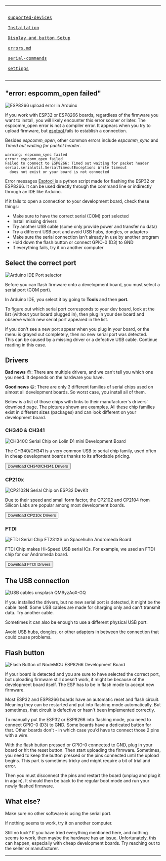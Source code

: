 ____
<kbd> <br> [supported-devices](./diy/supported-devices.md) <br> </kbd>
<kbd> <br> [Installation](./diy/installation-bin.md) <br> </kbd>
<kbd> <br> [Display and button Setup](./diy/display-setup.md) <br> </kbd>
<kbd> <br> [errors.md](./diy/errors.md) <br> </kbd>
<kbd> <br> [serial-commands](./usage/serial-commands.md) <br> </kbd>
<kbd> <br> [settings](./usage/settings.md) <br> </kbd>
___
## "error: espcomm_open failed"

![ESP8266 upload error in Arduino](/img/diy/espcomm.png)

If you work with ESP32 or ESP8266 boards, regardless of the firmware you want to install, you will likely encounter this error sooner or later. 
The espcomm_open error is not a compiler error. It appears when you try to upload firmware, but [esptool ](https://github.com/espressif/esptool)fails to establish a connection. 

Besides *espcomm_open*, other common errors include *espcomm_sync* and *Timed out waiting for packet header*.

```
warning: espcomm_sync failed
error: espcomm_open failed
Failed to connect to ESP8266: Timed out waiting for packet header
serial.serialutil.SerialTimeoutException: Write timeout 
  does not exist or your board is not connected
```

Error messages
[Esptool ](https://github.com/espressif/esptool)is a python script made for flashing the ESP32 or ESP8266. It can be used directly through the command line or indirectly through an IDE like Arduino.

If it fails to open a connection to your development board, check these things: 

- Make sure to have the correct serial (COM) port selected
- Install missing drivers
- Try another USB cable (some only provide power and transfer no data)
- Try a different USB port and avoid USB hubs, dongles, or adapters
- Make sure the serial connection isn't already in use by another program
- Hold down the flash button or connect GPIO-0 (D3) to GND
- If everything fails, try it on another computer

## Select the correct port

![Arduino IDE Port selector](/img/diy/arduinoserialport.png)

Before you can flash firmware onto a development board, you must select a serial port (COM port). 

In Arduino IDE, you select it by going to **Tools** and then **port**. 

To figure out which serial port corresponds to your dev board, look at the list (without your board plugged in), then plug in your dev board and observe which new serial port appeared in the list.

If you don't see a new port appear when you plug in your board, or the menu is grayed out completely, then no new serial port was detected.  
This can be caused by a missing driver or a defective USB cable. Continue reading in this case.

## Drivers

**Bad news** 😔: There are multiple drivers, and we can't tell you which one you need. It depends on the hardware you have.

**Good news** 😃: There are only 3 different families of serial chips used on almost all development boards. So worst case, you install all of them.

Below is a list of those chips with links to their manufacturer's drivers' download page. The pictures shown are examples. All these chip families exist in different sizes (packages) and can look different on your development board.

### CH340 & CH341

![CH340C Serial Chip on Lolin D1 mini Development Board](/img/diy/ch340.jpg)

The CH340/CH341 is a very common USB to serial chip family, used often in cheap development boards thanks to its affordable pricing.

<Button href='http://www.wch-ic.com/downloads/CH341SER_ZIP.html' target='_blank' variant='contained'>Download CH340/CH341 Drivers</Button>

### CP210x

![CP2102N Serial Chip on ESP32 DevKit](/img/diy/cp210x.jpg)

Due to their speed and small form factor, the CP2102 and CP2104 from Silicon Labs are popular among most development boards.

<Button href='https://www.silabs.com/developers/usb-to-uart-bridge-vcp-drivers' target='_blank' variant='contained'>Download CP210x Drivers</Button>

### FTDI

![FTDI Serial Chip FT231XS on Spacehuhn Andromeda Board](/img/diy/ftdi.jpg)

FTDI Chip makes Hi-Speed USB serial ICs. For example, we used an FTDI chip for our Andromeda board.

<Button href='https://ftdichip.com/drivers/' target='_blank' variant='contained'>Download FTDI Drivers</Button>

## The USB connection

![USB cables unsplash QM9yzAoX-GQ](/img/diy/usb.jpg)

If you installed the drivers, but no new serial port is detected, it might be the cable itself. Some USB cables are made for charging only and can't transmit data. Try another cable.

Sometimes it can also be enough to use a different physical USB port.

Avoid USB hubs, dongles, or other adapters in between the connection that could cause problems.

## Flash button

![Flash Button of NodeMCU ESP8266 Development Board](/img/diy/flash.jpg)

If your board is detected and you are sure to have selected the correct port, but uploading firmware still doesn't work, it might be because of the development board itself. The ESP has to be in flash mode to accept new firmware.

Most ESP32 and ESP8266 boards have an automatic reset and flash circuit. Meaning they can be restarted and put into flashing mode automatically. But sometimes, that circuit is defective or hasn't been implemented correctly. 

To manually put the ESP32 or ESP8266 into flashing mode, you need to connect GPIO-0 (D3) to GND. Some boards have a dedicated button for that. Other boards don't - in which case you'd have to connect those 2 pins with a wire.

With the flash button pressed or GPIO-0 connected to GND, plug in your board or hit the reset button. Then start uploading the firmware. Sometimes, you need to keep the button pressed or the pins connected until the upload begins.
This part is sometimes tricky and might require a bit of trial and error. 

Then you must disconnect the pins and restart the board (unplug and plug it in again). It should then be back to the regular boot mode and run your newly flashed firmware.

## What else?

Make sure no other software is using the serial port. 

If nothing seems to work, try it on another computer.

Still no luck? If you have tried everything mentioned here, and nothing seems to work, then maybe the hardware has an issue. Unfortunately, this can happen, especially with cheap development boards. Try reaching out to the seller or manufacturer. 

____
